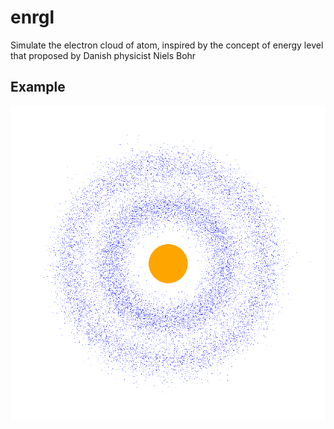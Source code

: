 # enrgl
 Simulate the electron cloud of atom, inspired by the concept of energy level that proposed by Danish physicist Niels Bohr 
 
 ## Example
 ![](/example.png)
